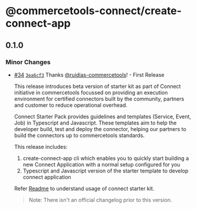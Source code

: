 # @commercetools-connect/create-connect-app

## 0.1.0

### Minor Changes

- [#34](https://github.com/commercetools/connect-application-kit/pull/34) [`3ea6cf3`](https://github.com/commercetools/connect-application-kit/commit/3ea6cf39c01dc64b137c0071ffd566005a41000c) Thanks [@ruidias-commercetools](https://github.com/ruidias-commercetools)! - First Release

  This release introduces beta version of starter kit as part of Connect initiative in commercetools focussed on providing an execution environment for certified connectors built by the community, partners and customer to reduce operational overhead.

  Connect Starter Pack provides guidelines and templates (Service, Event, Job) in Typescript and Javascript. These templates aim to help the developer build, test and deploy the connector, helping our partners to build the connectors up to commercetools standards.

  This release includes:

  1. create-connect-app cli which enables you to quickly start building a new Connect Application with a normal setup configured for you
  2. Typescript and Javascript version of the starter template to develop connect application

  Refer [Readme](https://github.com/commercetools/connect-application-kit#readme) to understand usage of connect starter kit.

  > Note: There isn't an official changelog prior to this version.
